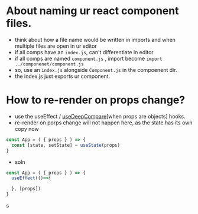 # About naming ur react component files. 
- think about how a file name would be written in imports and when multiple files are open in ur editor
- if all comps have an `index.js`, can't differentiate in editor
- if all comps are named `component.js` , import become `import ../componenet/component.js`
- so, use an `index.js` alongside `Component.js` in the compoenent dir.
- the index.js just exports ur component.

# How to re-render on props change?
- use the useEffect / [useDeepCompare](https://github.com/kentcdodds/use-deep-compare-effect)[when props are objects] hooks.
- re-render on porps change will not happen here, as the state has its own copy now
```js
const App = ( { props } ) => {
  const [state, setState] = useState(props)
}
```
- soln
```js
const App = ( { props } ) => {
  useEffect(()=>{

  }, [props])
}
```

s